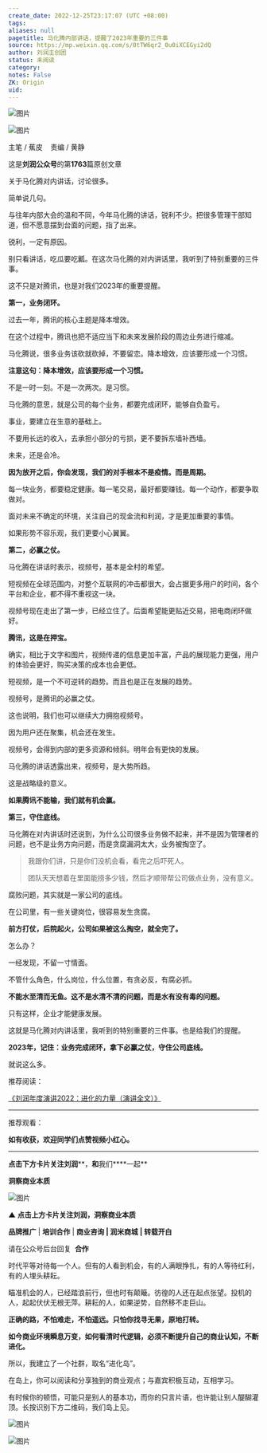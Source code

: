 ```yaml
---
create_date: 2022-12-25T23:17:07 (UTC +08:00)
tags: 
aliases: null
pagetitle: 马化腾内部讲话，提醒了2023年重要的三件事
source: https://mp.weixin.qq.com/s/0tTW6qr2_0u0iXCEGyi2dQ
author: 刘润主创团
status: 未阅读
category: 
notes: False
ZK: Origin
uid: 
---
```


![图片](https://mmbiz.qpic.cn/mmbiz_png/Eia1pKbzLGbSUL1u8ll7kFST4uHZfXllp08Hib4EONIed3boVpFxwVGOZTTS6jVW9vgrme4yoHqSP9dQy7XvHt4A/640?wx_fmt=png&wxfrom=5&wx_lazy=1&wx_co=1)  

![图片](https://mmbiz.qpic.cn/mmbiz_gif/Eia1pKbzLGbSuUlHjVe0yXcrZ9gWcXQGDmJqnmibUu5m0uZcf3SBVDDjWrMsK98icWicrS1Ll8lSicpibTbNvAc0cXqA/640?wx_fmt=gif&wxfrom=5&wx_lazy=1)

主笔 / 蕉皮    责编 / 黄静

这是**刘润公众号**的第**1763**篇原创文章

关于马化腾对内讲话，讨论很多。

简单说几句。

与往年内部大会的温和不同，今年马化腾的讲话，锐利不少。把很多管理干部知道，但不愿意摆到台面的问题，指了出来。

锐利，一定有原因。

别只看讲话，吃瓜要吃瓤。在这次马化腾的对内讲话里，我听到了特别重要的三件事。

这不只是对腾讯，也是对我们2023年的重要提醒。

**第一，业务闭环。**

过去一年，腾讯的核心主题是降本增效。

在这个过程中，腾讯也把不适应当下和未来发展阶段的周边业务进行缩减。

马化腾说，很多业务该砍就砍掉，不要留恋。降本增效，应该要形成一个习惯。

**注意这句：降本增效，应该要形成一个习惯。**

不是一时一刻。不是一次两次。是习惯。

马化腾的意思，就是公司的每个业务，都要完成闭环，能够自负盈亏。

事业，要建立在生意的基础上。

不要用长远的收入，去承担小部分的亏损，更不要拆东墙补西墙。

未来，还是会冷。

**因为放开之后，你会发现，我们的对手根本不是疫情。而是周期。**

每一块业务，都要稳定健康。每一笔交易，最好都要赚钱。每一个动作，都要争取做对。

面对未来不确定的环境，关注自己的现金流和利润，才是更加重要的事情。

如果形势不容乐观，我们更要小心翼翼。

**第二，必赢之仗。**

马化腾在讲话时表示，视频号，基本是全村的希望。

短视频在全球范围内，对整个互联网的冲击都很大，会占据更多用户的时间，各个平台和企业，都不得不重视这一块。

视频号现在走出了第一步，已经立住了。后面希望能更贴近交易，把电商闭环做好。

**腾讯，这是在押宝。**

确实，相比于文字和图片，视频传递的信息更加丰富，产品的展现能力更强，用户的体验会更好，购买决策的成本也会更低。

短视频，是一个不可逆转的趋势。而且也是正在发展的趋势。

视频号，是腾讯的必赢之仗。

这也说明，我们也可以继续大力拥抱视频号。

因为用户还在聚集，机会还在发生。

视频号，会得到内部的更多资源和倾斜。明年会有更快的发展。

马化腾的讲话透露出来，视频号，是大势所趋。

这是战略级的意义。

**如果腾讯不能输，我们就有机会赢。**

**第三，守住底线。**

马化腾在对内讲话时还说到，为什么公司很多业务做不起来，并不是因为管理者的问题，也不是业务方向问题，而是贪腐漏洞太大，业务被掏空了。

> 我跟你们讲，只是你们没机会看，看完之后吓死人。
> 
> 团队天天想着在里面能捞多少钱，然后才顺带帮公司做点业务，没有意义。

腐败问题，其实就是一家公司的底线。

在公司里，有一些关键岗位，很容易发生贪腐。

**前方打仗，后院起火，公司如果被这么掏空，就全完了。**

怎么办？

一经发现，不留一寸情面。

不管什么角色，什么岗位，什么位置，有贪必反，有腐必抓。

**不能水至清而无鱼。这不是水清不清的问题，而是水有没有毒的问题。**

只有这样，企业才能健康发展。

这就是马化腾对内讲话里，我听到的特别重要的三件事。也是给我们的提醒。

**2023年，记住：业务完成闭环，拿下必赢之仗，守住公司底线。**

就说这么多。

推荐阅读：

[《刘润年度演讲2022：进化的力量（演讲全文）》](http://mp.weixin.qq.com/s?__biz=MjM5NjM5MjQ4MQ==&mid=2651689772&idx=1&sn=be60c0b2877bfb575e75cfdb9adc110c&chksm=bd10c8628a674174cc269afa2622c185561e96d67478b973e2d977df4c32f7af227b619d2514&scene=21#wechat_redirect)

___

  

推荐观看：

****如有收获，欢迎同学们点赞视频小红心。****

___

  

**点击下方卡片关注刘润****，****和****我们****一起**

**洞察商业本质**

![图片](https://mmbiz.qpic.cn/mmbiz_png/b96CibCt70iaajvl7fD4ZCicMcjhXMp1v6UibM134tIsO1j5yqHyNhh9arj090oAL7zGhRJRq6cFqFOlDZMleLl4pw/640?wx_fmt=png&wxfrom=5&wx_lazy=1&wx_co=1)

**▲** **点击上方卡片关注刘润，洞察商业本质**

**品牌推广** | **培训合作** | **商业咨询 | 润米商城** **| 转载开白**

请在公众号后台回复  **合作** 

时代平等对待每一个人。但有的人看到机会，有的人满眼挣扎，有的人等待红利，有的人埋头耕耘。

瞄准机会的人，已经踏浪前行，但也时有颠簸。彷徨的人还在起点张望。投机的人，起起伏伏无根无萍。耕耘的人，如果逆势，自然移不走巨山。

**正确的路，不怕难走，不怕遥远。只怕你找寻无果，原地打转。**

**如今商业环境瞬息万变，如何看清时代逻辑，必须不断提升自己的商业认知，不断进化。**

所以，我建立了一个社群，取名“进化岛”。

在岛上，你可以阅读和分享独到的商业观点；与嘉宾积极互动，互相学习。

有时候你的顿悟，可能只是别人的基本功，而你的只言片语，也许能让别人醍醐灌顶。长按识别下方二维码，我们岛上见。

![图片](https://mmbiz.qpic.cn/mmbiz_gif/Eia1pKbzLGbT8u8qxpHQzBxAE1Efljiaf3DXdYXz2to7qkSzbH3fib0pias85jcNZiaN8L7Iia2PpToeqBC6txuvnSQQ/640?wx_fmt=gif&wxfrom=5&wx_lazy=1)

![图片](https://mmbiz.qpic.cn/mmbiz_png/Eia1pKbzLGbRKicFw0gIKRWiay9SZe63sm5r2w4EMpJqjwcyu0RwecjoibS6CLggzfXQm2iaTdNSiahHF2GNib11Il1rw/640?wx_fmt=png&wxfrom=5&wx_lazy=1&wx_co=1)
